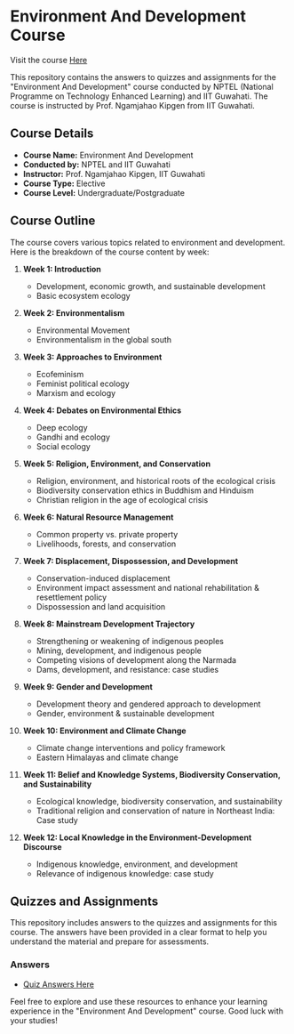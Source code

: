 # Environment And Development Course

Visit the course [Here](https://onlinecourses.nptel.ac.in/noc23_hs133/course)

This repository contains the answers to quizzes and assignments for the "Environment And Development" course conducted by NPTEL (National Programme on Technology Enhanced Learning) and IIT Guwahati. The course is instructed by Prof. Ngamjahao Kipgen from IIT Guwahati.

## Course Details

- **Course Name:** Environment And Development
- **Conducted by:** NPTEL and IIT Guwahati
- **Instructor:** Prof. Ngamjahao Kipgen, IIT Guwahati
- **Course Type:** Elective
- **Course Level:** Undergraduate/Postgraduate

## Course Outline

The course covers various topics related to environment and development. Here is the breakdown of the course content by week:

1. **Week 1: Introduction**
   - Development, economic growth, and sustainable development
   - Basic ecosystem ecology

2. **Week 2: Environmentalism**
   - Environmental Movement
   - Environmentalism in the global south

3. **Week 3: Approaches to Environment**
   - Ecofeminism
   - Feminist political ecology
   - Marxism and ecology

4. **Week 4: Debates on Environmental Ethics**
   - Deep ecology
   - Gandhi and ecology
   - Social ecology

5. **Week 5: Religion, Environment, and Conservation**
   - Religion, environment, and historical roots of the ecological crisis
   - Biodiversity conservation ethics in Buddhism and Hinduism
   - Christian religion in the age of ecological crisis

6. **Week 6: Natural Resource Management**
   - Common property vs. private property
   - Livelihoods, forests, and conservation

7. **Week 7: Displacement, Dispossession, and Development**
   - Conservation-induced displacement
   - Environment impact assessment and national rehabilitation & resettlement policy
   - Dispossession and land acquisition

8. **Week 8: Mainstream Development Trajectory**
   - Strengthening or weakening of indigenous peoples
   - Mining, development, and indigenous people
   - Competing visions of development along the Narmada
   - Dams, development, and resistance: case studies

9. **Week 9: Gender and Development**
   - Development theory and gendered approach to development
   - Gender, environment & sustainable development

10. **Week 10: Environment and Climate Change**
    - Climate change interventions and policy framework
    - Eastern Himalayas and climate change

11. **Week 11: Belief and Knowledge Systems, Biodiversity Conservation, and Sustainability**
    - Ecological knowledge, biodiversity conservation, and sustainability
    - Traditional religion and conservation of nature in Northeast India: Case study

12. **Week 12: Local Knowledge in the Environment-Development Discourse**
    - Indigenous knowledge, environment, and development
    - Relevance of indigenous knowledge: case study

## Quizzes and Assignments

This repository includes answers to the quizzes and assignments for this course. The answers have been provided in a clear format to help you understand the material and prepare for assessments.

### Answers
- [Quiz Answers Here](Answers.md)

Feel free to explore and use these resources to enhance your learning experience in the "Environment And Development" course. Good luck with your studies!
